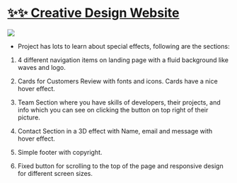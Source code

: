 # [✨✨ Creative Design Website](https://design-cosmic.netlify.app/)

![](https://i.imgur.com/Ewn0iUZ.png)

- Project has lots to learn about special effects, following are the sections:

1. 4 different navigation items on landing page with a fluid background like waves and logo.

2. Cards for Customers Review with fonts and icons. Cards have a nice hover effect.

3. Team Section where you have skills of developers, their projects, and info which you can see on clicking the button on top right of their picture.

4. Contact Section in a 3D effect with Name, email and message with hover effect.

5. Simple footer with copyright.

6. Fixed button for scrolling to the top of the page and responsive design for different screen sizes.
